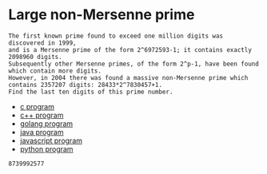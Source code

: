 # Large non-Mersenne prime

```
The first known prime found to exceed one million digits was discovered in 1999,
and is a Mersenne prime of the form 2^6972593-1; it contains exactly 2098960 digits.
Subsequently other Mersenne primes, of the form 2^p-1, have been found which contain more digits.
However, in 2004 there was found a massive non-Mersenne prime which contains 2357207 digits: 28433*2^7830457+1.
Find the last ten digits of this prime number.
```

* [c program](Problem097.c)
* [c++ program](Problem097.cpp)
* [golang program](Problem097.go)
* [java program](Problem097.java)
* [javascript program](Problem097.js)
* [python program](Problem097.py)

```
8739992577
```
